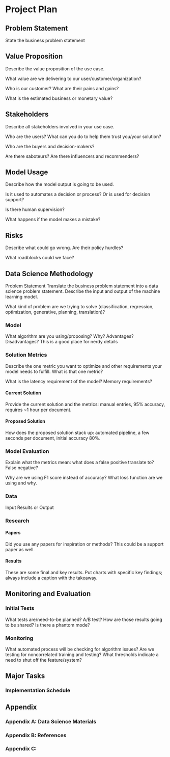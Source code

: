# Project Plan

<!--TOC max2-->


## Problem Statement
State the business problem statement 

## Value Proposition
Describe the value proposition of the use case.

What value are we delivering to our user/customer/organization?

Who is our customer? What are their pains and gains?

What is the estimated business or monetary value?

## Stakeholders
Describe all stakeholders involved in your use case.

Who are the users? What can you do to help them trust you/your solution?

Who are the buyers and decision-makers? 

Are there saboteurs? Are there influencers and recommenders?

## Model Usage
Describe how the model output is going to be used.

Is it used to automates a decision or process? Or is used for decision support?

Is there human supervision?

What happens if the model makes a mistake?

## Risks
Describe what could go wrong. Are their policy hurdles?

What roadblocks could we face? 

## Data Science Methodology
Problem Statement
Translate the business problem statement into a data science problem statement. Describe the input and output of the machine learning model.

What kind of problem are we trying to solve (classification, regression, optimization, generative, planning, translation)?

### Model
What algorithm are you using/proposing? Why? Advantages? Disadvantages? This is a good place for nerdy details

### Solution Metrics
Describe the one metric you want to optimize and other requirements your model needs to fulfill. What is that one metric?

What is the latency requirement of the model? Memory requirements?

#### Current Solution
Provide the current solution and the metrics: manual entries, 95% accuracy, requires ~1 hour per document.

#### Proposed Solution
How does the proposed solution stack up: automated pipeline, a few seconds per document, initial accuracy 80%.

### Model Evaluation
Explain what the metrics mean: what does a false positive translate to? False negative?

Why are we using F1 score instead of accuracy? What loss function are we using and why.

### Data
Input
Results or Output

### Research
#### Papers
Did you use any papers for inspiration or methods? This could be a support paper as well. 

#### Results
These are some final and key results. Put charts with specific key findings; always include a caption with the takeaway.


## Monitoring and Evaluation
### Initial Tests
What tests are/need-to-be planned? A/B test? How are those results going to be shared? Is there a phantom mode?

### Monitoring
What automated process will be checking for algorithm issues? Are we testing for noncorrelated training and testing? What thresholds indicate a need to shut off the feature/system?

## Major Tasks

### Implementation Schedule

## Appendix
### Appendix A: Data Science Materials

### Appendix B: References

### Appendix C: 
